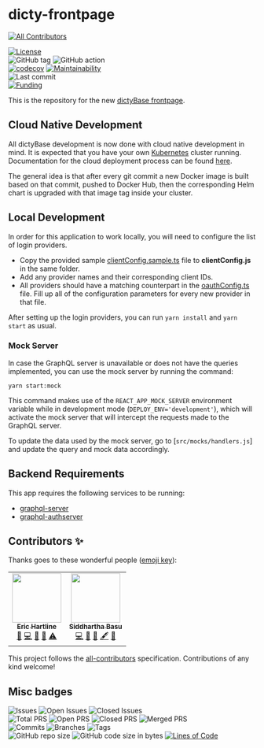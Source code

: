 # dicty-frontpage

<!-- ALL-CONTRIBUTORS-BADGE:START - Do not remove or modify this section -->

[![All Contributors](https://img.shields.io/badge/all_contributors-2-orange.svg?style=flat-square)](#contributors-)

<!-- ALL-CONTRIBUTORS-BADGE:END -->

[![License](https://img.shields.io/badge/License-BSD%202--Clause-blue.svg)](LICENSE)  
![GitHub tag](https://img.shields.io/github/v/tag/dictyBase/dicty-frontpage)
![GitHub action](https://github.com/dictyBase/dicty-frontpage/workflows/Node%20CI%20Develop/badge.svg)  
[![codecov](https://codecov.io/gh/dictyBase/dicty-frontpage/branch/develop/graph/badge.svg)](https://codecov.io/gh/dictyBase/dicty-frontpage)
[![Maintainability](https://badgen.net/codeclimate/maintainability/dictyBase/dicty-frontpage)](https://codeclimate.com/github/dictyBase/dicty-frontpage)  
![Last commit](https://badgen.net/github/last-commit/dictyBase/dicty-frontpage/develop)  
[![Funding](https://badgen.net/badge/Funding/Rex%20L%20Chisholm,dictyBase,DCR/yellow?list=|)](https://reporter.nih.gov/project-details/10024726)

This is the repository for the new [dictyBase frontpage](https://dictycr.org).

## Cloud Native Development

All dictyBase development is now done with cloud native development in mind. It is expected
that you have your own [Kubernetes](https://kubernetes.io/) cluster running. Documentation
for the cloud deployment process can be found [here](https://github.com/dictyBase/Migration/tree/master/deployment).

The general idea is that after every git commit a new Docker image is built based on that commit,
pushed to Docker Hub, then the corresponding Helm chart is upgraded with that image tag
inside your cluster.

## Local Development

In order for this application to work locally, you will need to configure the list of
login providers.

- Copy the provided sample [clientConfig.sample.ts](src/utils/clientConfig.sample.ts) file
  to **clientConfig.js** in the same folder.
- Add any provider names and their corresponding client IDs.
- All providers should have a matching counterpart in the
  [oauthConfig.ts](src/utils/oauthConfig.ts) file. Fill up all of the
  configuration parameters for every new provider in that file.

After setting up the login providers, you can run `yarn install` and `yarn start` as usual.

### Mock Server

In case the GraphQL server is unavailable or does not have the queries implemented, you can use the mock server by running the command:

```
yarn start:mock
```

This command makes use of the `REACT_APP_MOCK_SERVER` environment variable while in development mode (`DEPLOY_ENV='development'`), which will activate the mock server that will intercept the requests made to the GraphQL server.

To update the data used by the mock server, go to [`src/mocks/handlers.js`] and update the query and mock data accordingly.

## Backend Requirements

This app requires the following services to be running:

- [graphql-server](https://github.com/dictyBase/graphql-server)
- [graphql-authserver](https://github.com/dictyBase/graphql-authserver)

## Contributors ✨

Thanks goes to these wonderful people ([emoji key](https://allcontributors.org/docs/en/emoji-key)):

<!-- ALL-CONTRIBUTORS-LIST:START - Do not remove or modify this section -->
<!-- prettier-ignore-start -->
<!-- markdownlint-disable -->
<table>
  <tr>
    <td align="center"><a href="http://www.erichartline.net/"><img src="https://avatars3.githubusercontent.com/u/13489381?v=4" width="100px;" alt=""/><br /><sub><b>Eric Hartline</b></sub></a><br /><a href="https://github.com/dictyBase/dicty-frontpage/issues?q=author%3Awildlifehexagon" title="Bug reports">🐛</a> <a href="https://github.com/dictyBase/dicty-frontpage/commits?author=wildlifehexagon" title="Code">💻</a> <a href="https://github.com/dictyBase/dicty-frontpage/commits?author=wildlifehexagon" title="Documentation">📖</a> <a href="#maintenance-wildlifehexagon" title="Maintenance">🚧</a> <a href="https://github.com/dictyBase/dicty-frontpage/commits?author=wildlifehexagon" title="Tests">⚠️</a></td>
    <td align="center"><a href="http://cybersiddhu.github.com/"><img src="https://avatars3.githubusercontent.com/u/48740?v=4" width="100px;" alt=""/><br /><sub><b>Siddhartha Basu</b></sub></a><br /><a href="https://github.com/dictyBase/dicty-frontpage/commits?author=cybersiddhu" title="Code">💻</a> <a href="#maintenance-cybersiddhu" title="Maintenance">🚧</a> <a href="https://github.com/dictyBase/dicty-frontpage/issues?q=author%3Acybersiddhu" title="Bug reports">🐛</a> <a href="#content-cybersiddhu" title="Content">🖋</a> <a href="https://github.com/dictyBase/dicty-frontpage/commits?author=cybersiddhu" title="Documentation">📖</a></td>
  </tr>
</table>

<!-- markdownlint-enable -->
<!-- prettier-ignore-end -->

<!-- ALL-CONTRIBUTORS-LIST:END -->

This project follows the [all-contributors](https://github.com/all-contributors/all-contributors) specification. Contributions of any kind welcome!

## Misc badges

![Issues](https://badgen.net/github/issues/dictyBase/dicty-frontpage)
![Open Issues](https://badgen.net/github/open-issues/dictyBase/dicty-frontpage)
![Closed Issues](https://badgen.net/github/closed-issues/dictyBase/dicty-frontpage)  
![Total PRS](https://badgen.net/github/prs/dictyBase/dicty-frontpage)
![Open PRS](https://badgen.net/github/open-prs/dictyBase/dicty-frontpage)
![Closed PRS](https://badgen.net/github/closed-prs/dictyBase/dicty-frontpage)
![Merged PRS](https://badgen.net/github/merged-prs/dictyBase/dicty-frontpage)  
![Commits](https://badgen.net/github/commits/dictyBase/dicty-frontpage/develop)
![Branches](https://badgen.net/github/branches/dictyBase/dicty-frontpage)
![Tags](https://badgen.net/github/tags/dictyBase/dicty-frontpage)  
![GitHub repo size](https://img.shields.io/github/repo-size/dictyBase/dicty-frontpage?style=plastic)
![GitHub code size in bytes](https://img.shields.io/github/languages/code-size/dictyBase/dicty-frontpage?style=plastic)
[![Lines of Code](https://badgen.net/codeclimate/loc/dictyBase/dicty-frontpage)](https://codeclimate.com/github/dictyBase/dicty-frontpage/code)
